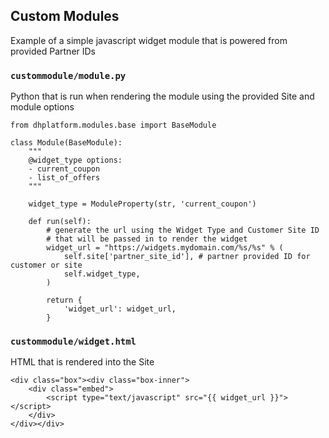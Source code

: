 ## Custom Modules

Example of a simple javascript widget module that is powered from provided Partner IDs

### `custommodule/module.py`

Python that is run when rendering the module using the provided Site and module options

    from dhplatform.modules.base import BaseModule

    class Module(BaseModule):
        """
        @widget_type options:
        - current_coupon
        - list_of_offers
        """

        widget_type = ModuleProperty(str, 'current_coupon')

        def run(self):
            # generate the url using the Widget Type and Customer Site ID
            # that will be passed in to render the widget
            widget_url = "https://widgets.mydomain.com/%s/%s" % (
                self.site['partner_site_id'], # partner provided ID for customer or site
                self.widget_type,
            )

            return {
                'widget_url': widget_url,
            }

### `custommodule/widget.html`

HTML that is rendered into the Site

    <div class="box"><div class="box-inner">
        <div class="embed">
            <script type="text/javascript" src="{{ widget_url }}"></script>
        </div>
    </div></div>
